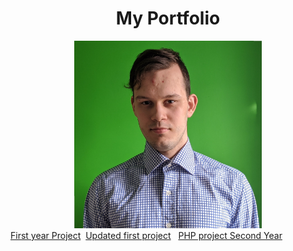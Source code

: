 <head>
		<title>  Danyyil Bun Portfolio</title>
				<link rel="stylesheet" type="text/css" href="bootstrap-4.0.0/css/bootstrap.min.css"/></link>
  <script src="https://ajax.googleapis.com/ajax/libs/jquery/3.3.1/jquery.min.js"></script>
  <script src="https://maxcdn.bootstrapcdn.com/bootstrap/3.4.0/js/bootstrap.min.js"></script>	

</head>
<center><h1>My Portfolio</h1>
<img src="IMG_20200517_184122.jpg" height="300" width="300"></center>
<a href="OldVersion/Practice">First year Project</a>&nbsp&nbsp<a href="UpdateVersion/Practice">Updated first project</a>
&nbsp&nbsp<a href="shopingcart.html">PHP project Second Year</a>
